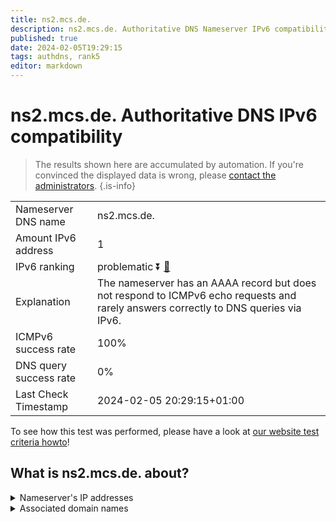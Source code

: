 ```yaml
---
title: ns2.mcs.de.
description: ns2.mcs.de. Authoritative DNS Nameserver IPv6 compatibility
published: true
date: 2024-02-05T19:29:15
tags: authdns, rank5
editor: markdown
---
```


# ns2.mcs.de. Authoritative DNS IPv6 compatibility

> The results shown here are accumulated by automation. If you're convinced the displayed data is wrong, please [contact the administrators](/howto/chat). 
{.is-info}




|   |   |
| - | - |
| Nameserver DNS name | ns2.mcs.de.
| Amount IPv6 address | 1
| IPv6 ranking | problematic :arrow_double_down: [🔗](/howto/ranking) |
| Explanation | The nameserver has an AAAA record but does not respond to ICMPv6 echo requests and rarely answers correctly to DNS queries via IPv6. |
| ICMPv6 success rate | 100%|
| DNS query success rate | 0% |
| Last Check Timestamp | 2024-02-05 20:29:15+01:00 |

To see how this test was performed, please have a look at [our website test criteria howto](/howto/testcriteria/authdns)!


## What is ns2.mcs.de. about?




<details>
<summary>Nameserver's IP addresses</summary>

2a09:2040:0:f::10

</details>



<details>
<summary>Associated domain names</summary>

www.hamburg.de

</details>
